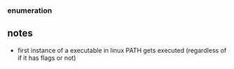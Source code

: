 ### enumeration




## notes
- first instance of a executable in linux PATH gets executed (regardless of if it has flags or not)